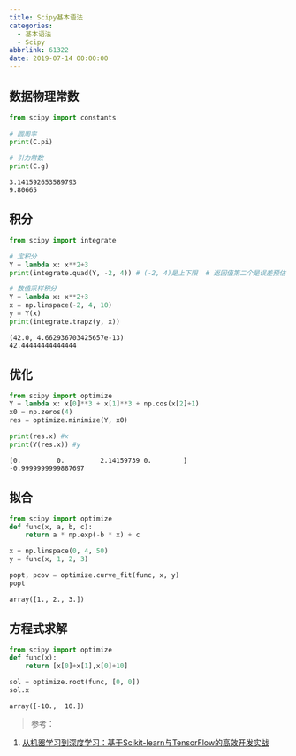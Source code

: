 ```yaml
---
title: Scipy基本语法
categories:
  - 基本语法
  - Scipy
abbrlink: 61322
date: 2019-07-14 00:00:00
---
```


## 数据物理常数


```python
from scipy import constants
    
# 圆周率
print(C.pi)

# 引力常数
print(C.g)
```

    3.141592653589793
    9.80665


## 积分


```python
from scipy import integrate

# 定积分
Y = lambda x: x**2+3
print(integrate.quad(Y, -2, 4)) # (-2, 4)是上下限  # 返回值第二个是误差预估

# 数值采样积分
Y = lambda x: x**2+3
x = np.linspace(-2, 4, 10)
y = Y(x)
print(integrate.trapz(y, x))
```

    (42.0, 4.662936703425657e-13)
    42.44444444444444


## 优化


```python
from scipy import optimize
Y = lambda x: x[0]**3 + x[1]**3 + np.cos(x[2]+1)
x0 = np.zeros(4)
res = optimize.minimize(Y, x0)

print(res.x) #x
print(Y(res.x)) #y
```

    [0.         0.         2.14159739 0.        ]
    -0.9999999999887697


## 拟合


```python
from scipy import optimize
def func(x, a, b, c):
    return a * np.exp(-b * x) + c

x = np.linspace(0, 4, 50)
y = func(x, 1, 2, 3)

popt, pcov = optimize.curve_fit(func, x, y)
popt
```




    array([1., 2., 3.])



## 方程式求解


```python
from scipy import optimize
def func(x):
    return [x[0]+x[1],x[0]+10]

sol = optimize.root(func, [0, 0])
sol.x
```




    array([-10.,  10.])



> 参考：

1. [从机器学习到深度学习：基于Scikit-learn与TensorFlow的高效开发实战](http://www.broadview.com.cn/book/5337)
